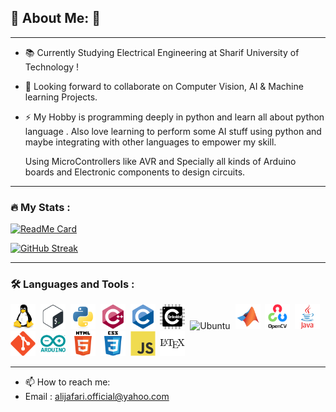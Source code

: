 ## 💢 About Me: 💭	
---
<!--### You can also Visit my Page with link below to see my latest projects .--!>
<!--#### Github Page : https://alijafari79.github.io/website-->
<!--
**alijafari79/alijafari79** is a ✨ _special_ ✨ repository because its `README.md` (this file) appears on your GitHub profile.
-->

- 📚 Currently Studying Electrical Engineering at Sharif University of Technology !
- 👯 Looking forward to collaborate on Computer Vision, AI & Machine learning Projects.
- ⚡ My Hobby is programming deeply in python and learn all about python language .
     Also love learning to perform some AI stuff using python and maybe integrating with other languages 
     to empower my skill.
     
     Using MicroControllers like AVR and Specially all kinds of Arduino boards and Electronic components to design circuits.
---

### :fire: My Stats :
     
[![ReadMe Card](https://github-readme-stats.vercel.app/api?username=alijafari79&show_icons=true&count_private=true&theme=dark&border=FFFFFF&background=000000)](#)

[![GitHub Streak](http://github-readme-streak-stats.herokuapp.com?user=alijafari79&theme=dark&border=FFFFFF&background=000000&ring=DD2727)](#)

---

### :hammer_and_wrench: Languages and Tools :

<div>
     <img src="https://github.com/devicons/devicon/blob/master/icons/linux/linux-original.svg" title="Linux" alt="Linux" width="40" height="40"/>&nbsp;
     <img src="https://github.com/devicons/devicon/blob/master/icons/bash/bash-original.svg" title="Bash" alt="Bash" width="40" height="40"/>&nbsp;
     <img src="https://github.com/devicons/devicon/blob/master/icons/python/python-original.svg" title="Python" alt="Python" width="40" height="40"/>&nbsp;
     <img src="https://github.com/devicons/devicon/blob/master/icons/cplusplus/cplusplus-original.svg" title="C++" alt="C++" width="40" height="40"/>&nbsp;
     <img src="https://github.com/devicons/devicon/blob/master/icons/c/c-original.svg" title="C" alt="C" width="40" height="40"/>&nbsp;
          <img src="https://github.com/devicons/devicon/blob/master/icons/embeddedc/embeddedc-original-wordmark.svg" title="Embedded C" alt="Embedded C" width="40" height="40"/>&nbsp;
     <img src="https://cdn.jsdelivr.net/gh/devicons/devicon/icons/ubuntu/ubuntu-plain.svg" title="Ubuntu" alt="Ubuntu" width="40" height="40"/>&nbsp;
     <img src="https://github.com/devicons/devicon/blob/master/icons/matlab/matlab-original.svg" title="MATLAB" alt="MATLAB" width="40" height="40"/>&nbsp;
     <img src="https://github.com/devicons/devicon/blob/master/icons/opencv/opencv-original-wordmark.svg" title="OpenCV" alt="OpenCV" width="40" height="40"/>&nbsp;
     <img src="https://github.com/devicons/devicon/blob/master/icons/java/java-original-wordmark.svg" title="Java" alt="Java" width="40" height="40"/>&nbsp;
     <img src="https://github.com/devicons/devicon/blob/master/icons/git/git-original.svg" title="Git" alt="Git" width="40" height="40"/>&nbsp;
     <img src="https://github.com/devicons/devicon/blob/master/icons/arduino/arduino-original-wordmark.svg" title="Arduino" alt="Arduino" width="40" height="40"/>&nbsp;
     <img src="https://github.com/devicons/devicon/blob/master/icons/html5/html5-original-wordmark.svg" title="HTML5" alt="HTML5" width="40" height="40"/>&nbsp;
     <img src="https://github.com/devicons/devicon/blob/master/icons/css3/css3-original-wordmark.svg" title="CSS3" alt="CSS3" width="40" height="40"/>&nbsp;
     <img src="https://github.com/devicons/devicon/blob/master/icons/javascript/javascript-original.svg" title="Js" alt="Js" width="40" height="40"/>&nbsp;
     <img src="https://github.com/devicons/devicon/blob/master/icons/latex/latex-original.svg" title="LaTeX" alt="LaTeX" width="40" height="40"/>&nbsp;
     <!--<img src="" title="" alt="" width="40" height="40"/>&nbsp;
     <img src="" title="" alt="" width="40" height="40"/>&nbsp;-->       
     
<div>
     
 ---

- 📫 How to reach me: 
-  Email : alijafari.official@yahoo.com
<!--          
- 😄 Pronouns: ...
- ⚡ Fun fact: ...
-->


